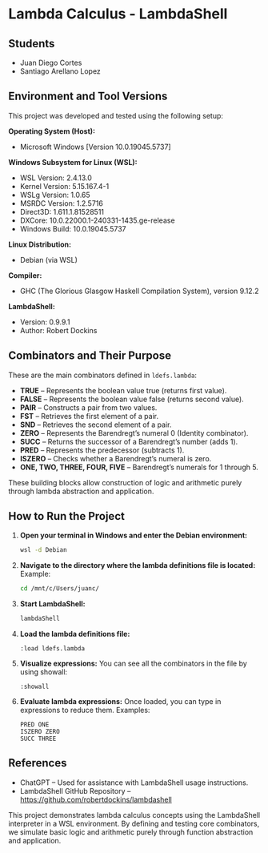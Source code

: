 # Lambda Calculus - LambdaShell

## Students
- Juan Diego Cortes
- Santiago Arellano Lopez

## Environment and Tool Versions

This project was developed and tested using the following setup:

**Operating System (Host):**
- Microsoft Windows [Version 10.0.19045.5737]

**Windows Subsystem for Linux (WSL):**
- WSL Version: 2.4.13.0  
- Kernel Version: 5.15.167.4-1  
- WSLg Version: 1.0.65  
- MSRDC Version: 1.2.5716  
- Direct3D: 1.611.1.81528511  
- DXCore: 10.0.22000.1-240331-1435.ge-release  
- Windows Build: 10.0.19045.5737

**Linux Distribution:**
- Debian (via WSL)

**Compiler:**
- GHC (The Glorious Glasgow Haskell Compilation System), version 9.12.2

**LambdaShell:**
- Version: 0.9.9.1  
- Author: Robert Dockins

## Combinators and Their Purpose

These are the main combinators defined in `ldefs.lambda`:

- **TRUE** – Represents the boolean value true (returns first value).
- **FALSE** – Represents the boolean value false (returns second value).
- **PAIR** – Constructs a pair from two values.
- **FST** – Retrieves the first element of a pair.
- **SND** – Retrieves the second element of a pair.
- **ZERO** – Represents the Barendregt’s numeral 0 (Identity combinator).
- **SUCC** – Returns the successor of a Barendregt’s number  (adds 1).
- **PRED** – Represents the predecessor (subtracts 1).
- **ISZERO** – Checks whether a Barendregt’s numeral is zero.
- **ONE, TWO, THREE, FOUR, FIVE** – Barendregt’s numerals for 1 through 5.

These building blocks allow construction of logic and arithmetic purely through lambda abstraction and application.

## How to Run the Project

1. **Open your terminal in Windows and enter the Debian environment:**
   ```bash
   wsl -d Debian
   ```

2. **Navigate to the directory where the lambda definitions file is located:**
   Example:
   ```bash
   cd /mnt/c/Users/juanc/
   ```

3. **Start LambdaShell:**
   ```bash
   lambdaShell
   ```

4. **Load the lambda definitions file:**
   ```lambdashell
   :load ldefs.lambda
   ```
   
5. **Visualize expressions:**
   You can see all the combinators in the file by using showall:
   ```lambdashell
   :showall
   ```
   
6. **Evaluate lambda expressions:**
   Once loaded, you can type in expressions to reduce them. Examples:
   ```lambdashell
   PRED ONE
   ISZERO ZERO
   SUCC THREE
   ```

## References

- ChatGPT – Used for assistance with LambdaShell usage instructions.
- LambdaShell GitHub Repository – https://github.com/robertdockins/lambdashell


This project demonstrates lambda calculus concepts using the LambdaShell interpreter in a WSL environment. By defining and testing core combinators, we simulate basic logic and arithmetic purely through function abstraction and application.
